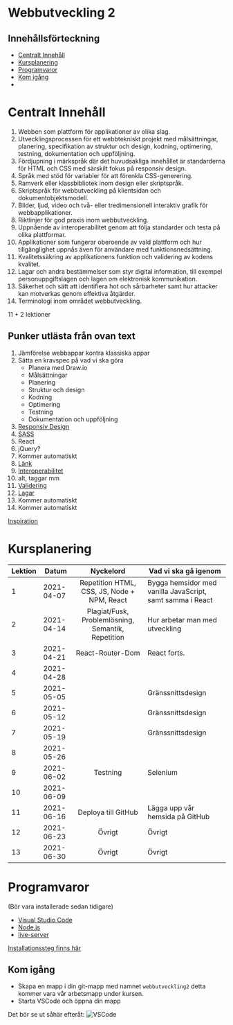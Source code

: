 # Webbutveckling 2

## Innehållsförteckning

- [Centralt Innehåll](#centralt-innehll)
- [Kursplanering](#kursplanering)
- [Programvaror](#programvaror)
- [Kom igång](#kom-igng)
- [](#)

# Centralt Innehåll

1. Webben som plattform för applikationer av olika slag.
2. Utvecklingsprocessen för ett webbtekniskt projekt med målsättningar, planering, specifikation av struktur och design, kodning, optimering, testning, dokumentation och uppföljning. 
3. Fördjupning i märkspråk där det huvudsakliga innehållet är standarderna för HTML och CSS med särskilt fokus på responsiv design.
4. Språk med stöd för variabler för att förenkla CSS-generering.
5. Ramverk eller klassbibliotek inom design eller skriptspråk.
6. Skriptspråk för webbutveckling på klientsidan och dokumentobjektsmodell.
7. Bilder, ljud, video och två- eller tredimensionell interaktiv grafik för webbapplikationer.
8. Riktlinjer för god praxis inom webbutveckling.
9. Uppnående av interoperabilitet genom att följa standarder och testa på olika plattformar.
10. Applikationer som fungerar oberoende av vald plattform och hur tillgänglighet uppnås även för användare med funktionsnedsättning.
11. Kvalitetssäkring av applikationens funktion och validering av kodens kvalitet.
12. Lagar och andra bestämmelser som styr digital information, till exempel personuppgiftslagen och lagen om elektronisk kommunikation.
13. Säkerhet och sätt att identifiera hot och sårbarheter samt hur attacker kan motverkas genom effektiva åtgärder.
14. Terminologi inom området webbutveckling.



11 + 2 lektioner

## Punker utlästa från ovan text 

1. Jämförelse webbappar kontra klassiska appar
2. Sätta en kravspec på vad vi ska göra
    - Planera med Draw.io
    - Målsättningar
    - Planering
    - Struktur och design
    - Kodning
    - Optimering
    - Testning
    - Dokumentation och uppföljning
3. [Responsiv Design](https://github.com/jensnti/Webbutveckling/blob/master/design/responsiv-design.md)
4. [SASS](https://sass-lang.com/)
5. React
6. jQuery?
7. Kommer automatiskt 
8. [Länk](https://github.com/jensnti/Webbutveckling/blob/master/tester/checklista-foer-webbsidor.md)
9. [Interoperabilitet](https://github.com/jensnti/Webbutveckling/blob/master/tester/kodkvalitet.md)
10. alt, taggar mm
11. [Validering](https://github.com/jensnti/Webbutveckling/blob/master/tester/kodkvalitet.md)
12. [Lagar](https://github.com/jensnti/Webbutveckling/blob/master/publikation/lagar-och-regler.md)
13. Kommer automatiskt
14. Kommer automatiskt

[Inspiration](https://github.com/jensnti/Webbutveckling)

# Kursplanering

| Lektion | Datum       | Nyckelord  | Vad vi ska gå igenom        |
| ------- | ----------- | :--------: | --------------------------- |
|  1 | 2021-04-07  | Repetition HTML, CSS, JS, Node + NPM, React | Bygga hemsidor med vanilla JavaScript, samt samma i React |
|  2 | 2021-04-14  | Plagiat/Fusk, Problemlösning, Semantik, Repetition | Hur arbetar man med utveckling |
|  3 | 2021-04-21  | React-Router-Dom | React forts.  |
|  4 | 2021-04-28  |  |  |
|  5 | 2021-05-05  |  | Gränssnittsdesign |
|  6 | 2021-05-12  |  | Gränssnittsdesign |
|  7 | 2021-05-19  |  | Gränssnittsdesign |
|  8 | 2021-05-26  |  |  |
|  9 | 2021-06-02  | Testning | Selenium |
| 10 | 2021-06-09  |  |  |
| 11 | 2021-06-16  | Deploya till GitHub |  Lägga upp vår hemsida på GitHub |
| 12 | 2021-06-23  | Övrigt | Övrigt |
| 13 | 2021-06-30  | Övrigt | Övrigt |

# Programvaror

(Bör vara installerade sedan tidigare)

- [Visual Studio Code](https://code.visualstudio.com/)
- [Node.js](https://nodejs.org/en/)
- [live-server](https://www.npmjs.com/package/live-server)

[Installationssteg finns här](../programmering_1)

## Kom igång

- Skapa en mapp i din git-mapp med namnet `webbutveckling2` detta kommer vara vår arbetsmapp under kursen.
- Starta VSCode och öppna din mapp

Det bör se ut såhär efteråt:
![VSCode](img/working_directory.png)




